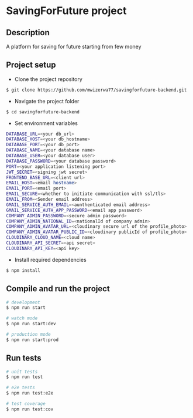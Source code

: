 # SavingForFuture project

## Description

A platform for saving for future starting from few money

## Project setup

- Clone the project repository

```bash
$ git clone https://github.com/mwizerwa77/savingforfuture-backend.git
```

- Navigate the project folder

```bash
$ cd savingforfuture-backend
```

- Set environment variables

```bash
DATABASE_URL=<your db_url>
DATABASE_HOST=<your db_hostname>
DATABASE_PORT=<your db_port>
DATABASE_NAME=<your database name>
DATABASE_USER=<your database user>
DATABASE_PASSWORD=<your database password>
PORT=<your application listening port>
JWT_SECRET=<signing jwt secret>
FRONTEND_BASE_URL=<client url>
EMAIL_HOST=<email hostname>
EMAIL_PORT=<email port>
EMAIL_SECURE=<whether to initiate communication with ssl/tls>
EMAIL_FROM=<Sender email address>
GMAIL_SERVICE_AUTH_EMAIL=<aunthenticated email address>
GMAIL_SERVICE_AUTH_APP_PASSWORD=<email app password>
COMPANY_ADMIN_PASSWORD=<secure admin password>
COMPANY_ADMIN_NATIONAL_ID=<nationalId of company admin>
COMPANY_ADMIN_AVATAR_URL=<cloudinary secure url of the profile_photo>
COMPANY_ADMIN_AVATAR_PUBLIC_ID=<cloudinary publicId of profile_photo>
CLOUDINARY_CLOUD_NAME=<cloud name>
CLOUDINARY_API_SECRET=<api secret>
CLOUDINARY_API_KEY=<api key>
```

- Install required dependencies

```bash
$ npm install
```

## Compile and run the project

```bash
# development
$ npm run start

# watch mode
$ npm run start:dev

# production mode
$ npm run start:prod
```

## Run tests

```bash
# unit tests
$ npm run test

# e2e tests
$ npm run test:e2e

# test coverage
$ npm run test:cov
```
